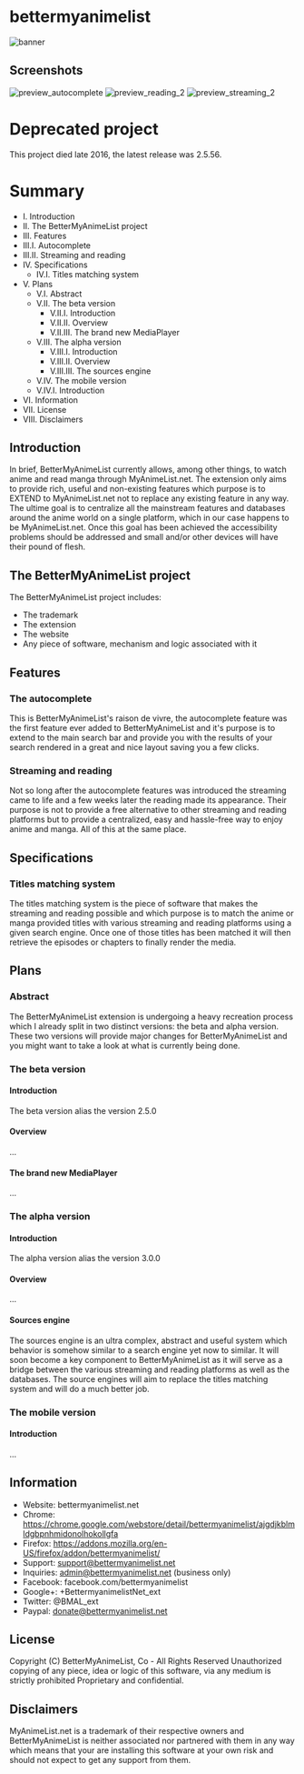 # bettermyanimelist

![banner](banner.png)

## Screenshots

![preview_autocomplete](preview_autocomplete.png)
![preview_reading_2](preview_reading_2.5.0_2.png)
![preview_streaming_2](preview_streaming_2.5.0_2.png)

# Deprecated project

This project died late 2016, the latest release was 2.5.56.

# Summary

- I. Introduction
- II. The BetterMyAnimeList project
- III. Features
- III.I. Autocomplete
- III.II. Streaming and reading
- IV. Specifications
	- IV.I. Titles matching system
- V. Plans
	- V.I. Abstract
	- V.II. The beta version
		- V.II.I. Introduction
		- V.II.II. Overview
		- V.II.III. The brand new MediaPlayer
	- V.III. The alpha version
		- V.III.I. Introduction
		- V.III.II. Overview
		- V.III.III. The sources engine
	- V.IV. The mobile version
	- V.IV.I. Introduction
- VI. Information
- VII. License
- VIII. Disclaimers

## Introduction

In brief, BetterMyAnimeList currently allows, among other things, to watch anime and read manga through MyAnimeList.net.
The extension only aims to provide rich, useful and non-existing features which purpose is to EXTEND to MyAnimeList.net
not to replace any existing feature in any way.
The ultime goal is to centralize all the mainstream features and databases around the anime world on a single platform,
which in our case happens to be MyAnimeList.net. Once this goal has been achieved the accessibility problems should be
addressed and small and/or other devices will have their pound of flesh.

## The BetterMyAnimeList project

The BetterMyAnimeList project includes:
- The trademark
- The extension
- The website
- Any piece of software, mechanism and logic associated with it

## Features

### The autocomplete

This is BetterMyAnimeList's raison de vivre, the autocomplete feature was the first feature ever added to BetterMyAnimeList
and it's purpose is to extend to the main search bar and provide you with the results of your search rendered in a great
and nice layout saving you a few clicks.

### Streaming and reading

Not so long after the autocomplete features was introduced the streaming came to life and a few weeks later the reading made
its appearance. Their purpose is not to provide a free alternative to other streaming and reading platforms
but to provide a centralized, easy and hassle-free way to enjoy anime and manga. All of this at the same place.

## Specifications

### Titles matching system

The titles matching system is the piece of software that makes the streaming and reading possible and which purpose
is to match the anime or manga provided titles with various streaming and reading platforms using a given search engine.
Once one of those titles has been matched it will then retrieve the episodes or chapters to finally render the media.

## Plans

### Abstract

The BetterMyAnimeList extension is undergoing a heavy recreation process which I already split in two distinct versions:
the beta and alpha version. These two versions will provide major changes for BetterMyAnimeList and you might want to
take a look at what is currently being done.

### The beta version

#### Introduction

The beta version alias the version 2.5.0

#### Overview

...

#### The brand new MediaPlayer

...

### The alpha version

#### Introduction

The alpha version alias the version 3.0.0

#### Overview

...

#### Sources engine

The sources engine is an ultra complex, abstract and useful system which behavior is somehow similar to a search engine
yet now to similar. It will soon become a key component to BetterMyAnimeList as it will serve as a bridge between the various
streaming and reading platforms as well as the databases. The source engines will aim to replace the titles matching system
and will do a much better job.

### The mobile version

#### Introduction

...

## Information

- Website: bettermyanimelist.net
- Chrome: https://chrome.google.com/webstore/detail/bettermyanimelist/ajgdjkblmldgbpnhmidonolhokollgfa
- Firefox: https://addons.mozilla.org/en-US/firefox/addon/bettermyanimelist/
- Support: support@bettermyanimelist.net
- Inquiries: admin@bettermyanimelist.net (business only)
- Facebook: facebook.com/bettermyanimelist
- Google+: +BettermyanimelistNet_ext
- Twitter: @BMAL_ext
- Paypal: donate@bettermyanimelist.net

## License

Copyright (C) BetterMyAnimeList, Co - All Rights Reserved
Unauthorized copying of any piece, idea or logic of this software, via any medium is strictly prohibited Proprietary and confidential.

## Disclaimers

MyAnimeList.net is a trademark of their respective owners and BetterMyAnimeList is neither associated
nor partnered with them in any way which means that your are installing this software at your own risk and
should not expect to get any support from them.
